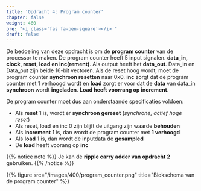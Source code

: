 ```yaml
---
title: 'Opdracht 4: Program counter'
chapter: false
weight: 460
pre: "<i class='fas fa-pen-square'></i> "
draft: false
---
```


De bedoeling van deze opdracht is om de **program counter** van de processor te maken. De program counter heeft 5 input signalen. **data_in, clock, reset, load en inc(rement)**. Als output heeft het **data_out**. Data_in en Data_out zijn beide 16-bit vectoren. Als de reset hoog wordt, moet de program counter **synchroon resetten** naar 0x0. **inc** zorgt dat de program counter met 1 verhoogd wordt en **load** zorgt er voor dat de **data** van data_in **synchroon** wordt **ingeladen**. **Load heeft voorrang op increment**.

De program counter moet dus aan onderstaande specificaties voldoen:

* Als **reset** 1 is, wordt er **synchroon gereset** (*synchrone, actief hoge reset*)
* Als reset, load en inc 0 zijn blijft de uitgang zijn waarde **behouden**
* Als **increment** 1 is, dan wordt de program counter met **1 verhoogd**
* Als **load** 1 is, dan wordt de inputdata de **gesampled**
* De **load** heeft voorang op **inc**

{{% notice note %}}
Je kan de **ripple carry adder van opdracht 2** gebruiken.
{{% /notice %}}

{{% figure src="/images/400/program_counter.png" title="Blokschema van de program counter"  %}}